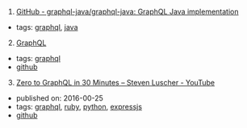 1. [GitHub - graphql-java/graphql-java: GraphQL Java implementation](https://github.com/graphql-java/graphql-java)
  * tags: [graphql](tags/graphql.md), [java](tags/java.md)
2. [GraphQL](http://facebook.github.io/graphql/)
  * tags: [graphql](tags/graphql.md)
  * [github](https://github.com/facebook/graphql)
3. [Zero to GraphQL in 30 Minutes – Steven Luscher - YouTube](https://www.youtube.com/watch?v=UBGzsb2UkeY)
  * published on: 2016-00-25
  * tags: [graphql](tags/graphql.md), [ruby](tags/ruby.md), [python](tags/python.md), [expressjs](tags/expressjs.md)
  * [github](https://github.com/steveluscher/zero-to-graphql)

